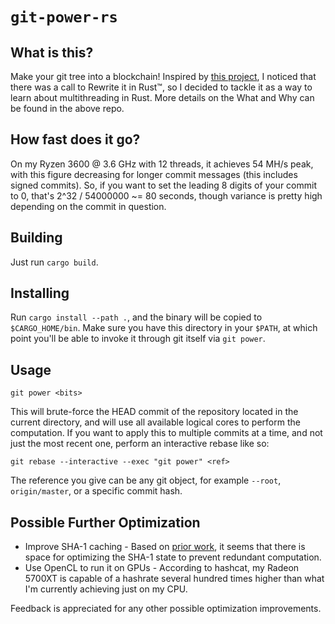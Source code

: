 # `git-power-rs`

## What is this?
Make your git tree into a blockchain! Inspired by [this project](https://github.com/CouleeApps/git-power), I noticed that there was a call to Rewrite it in Rust™, so I decided to tackle it as a way to learn about multithreading in Rust. More details on the What and Why can be found in the above repo.

## How fast does it go?
On my Ryzen 3600 @ 3.6 GHz with 12 threads, it achieves 54 MH/s peak, with this figure decreasing for longer commit messages (this includes signed commits). So, if you want to set the leading 8 digits of your commit to 0, that's 2^32 / 54000000 ~= 80 seconds, though variance is pretty high depending on the commit in question.

## Building
Just run `cargo build`.

## Installing
Run `cargo install --path .`, and the binary will be copied to `$CARGO_HOME/bin`. Make sure you have this directory in your `$PATH`, at which point you'll be able to invoke it through git itself via `git power`.

## Usage

    git power <bits>

This will brute-force the HEAD commit of the repository located in the current directory, and will use all available logical cores to perform the computation. If you want to apply this to multiple commits at a time, and not just the most recent one, perform an interactive rebase like so:

    git rebase --interactive --exec "git power" <ref>

The reference you give can be any git object, for example `--root`, `origin/master`, or a specific commit hash.

## Possible Further Optimization
 * Improve SHA-1 caching - Based on [prior work](https://github.com/CouleeApps/git-power/issues/1), it seems that there is space for optimizing the SHA-1 state to prevent redundant computation.
 * Use OpenCL to run it on GPUs - According to hashcat, my Radeon 5700XT is capable of a hashrate several hundred times higher than what I'm currently achieving just on my CPU.

 Feedback is appreciated for any other possible optimization improvements.
